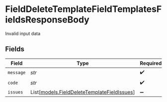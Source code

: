 # FieldDeleteTemplateFieldTemplatesFieldsResponseBody

Invalid input data


## Fields

| Field                                                                                      | Type                                                                                       | Required                                                                                   | Description                                                                                |
| ------------------------------------------------------------------------------------------ | ------------------------------------------------------------------------------------------ | ------------------------------------------------------------------------------------------ | ------------------------------------------------------------------------------------------ |
| `message`                                                                                  | *str*                                                                                      | :heavy_check_mark:                                                                         | N/A                                                                                        |
| `code`                                                                                     | *str*                                                                                      | :heavy_check_mark:                                                                         | N/A                                                                                        |
| `issues`                                                                                   | List[[models.FieldDeleteTemplateFieldIssues](../models/fielddeletetemplatefieldissues.md)] | :heavy_minus_sign:                                                                         | N/A                                                                                        |